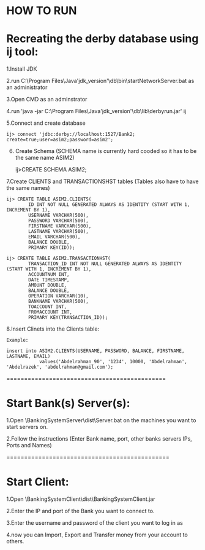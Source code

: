 # HOW TO RUN

Recreating the derby database using ij tool:
==========================================
1.Install JDK

2.run C:\Program Files\Java\'jdk_version'\db\bin\startNetworkServer.bat as an administrator

3.Open CMD as an adminstrator

4.run 'java -jar C:\Program Files\Java\'jdk_version'\db\lib\derbyrun.jar' ij

5.Connect and create database

	ij> connect 'jdbc:derby://localhost:1527/Bank2; create=true;user=asim2;password=asim2';

6. Create Schema (SCHEMA name is currently hard cooded so it has to be the same name ASIM2)

	ij>CREATE SCHEMA ASIM2;

7.Create CLIENTS and TRANSACTIONSHST tables (Tables also have to have the same names)

	ij> CREATE TABLE ASIM2.CLIENTS(
			ID INT NOT NULL GENERATED ALWAYS AS IDENTITY (START WITH 1, INCREMENT BY 1), 
			USERNAME VARCHAR(500), 
			PASSWORD VARCHAR(500), 
			FIRSTNAME VARCHAR(500), 
			LASTNAME VARCHAR(500), 
			EMAIL VARCHAR(500), 
			BALANCE DOUBLE, 
			PRIMARY KEY(ID));

	ij> CREATE TABLE ASIM2.TRANSACTIONHST(
			TRANSACTION_ID INT NOT NULL GENERATED ALWAYS AS IDENTITY (START WITH 1, INCREMENT BY 1),
			ACCOUNTNUM INT,
			DATE TIMESTAMP,
			AMOUNT DOUBLE, 
			BALANCE DOUBLE, 
			OPERATION VARCHAR(10), 
			BANKNAME VARCHAR(500), 
			TOACCOUNT INT, 
			FROMACCOUNT INT,
			PRIMARY KEY(TRANSACTION_ID));

 8.Insert Clinets into the Clients table:

	Example:

	insert into ASIM2.CLIENTS(USERNAME, PASSWORD, BALANCE, FIRSTNAME, LASTNAME, EMAIL) 
				values('Abdelrahman_90', '1234', 10000, 'Abdelrahman', 'Abdelrazek', 'abdelrahman@gmail.com');


=============================================

Start Bank(s) Server(s):
=======================

1.Open \BankingSystemServer\dist\Server.bat on the machines you want to start servers on.

2.Follow the instructions (Enter Bank name, port, other banks servers IPs, Ports and Names)

==============================================

Start Client:
=============

1.Open \BankingSystemClient\dist\BankingSystemClient.jar

2.Enter the IP and port of the Bank you want to connect to.

3.Enter the username and password of the client you want to log in as

4.now you can Import, Export and Transfer money from your account to others.
